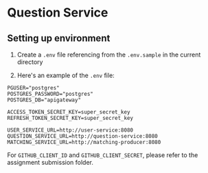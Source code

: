 # Question Service

## Setting up environment

1. Create a `.env` file referencing from the `.env.sample` in the current directory

2. Here's an example of the `.env` file:

```
PGUSER="postgres"
POSTGRES_PASSWORD="postgres"
POSTGRES_DB="apigateway"

ACCESS_TOKEN_SECRET_KEY=super_secret_key
REFRESH_TOKEN_SECRET_KEY=super_secret_key

USER_SERVICE_URL=http://user-service:8080
QUESTION_SERVICE_URL=http://question-service:8080
MATCHING_SERVICE_URL=http://matching-producer:8080
```

For `GITHUB_CLIENT_ID` and `GITHUB_CLIENT_SECRET`, please refer to the assignment submission folder.

